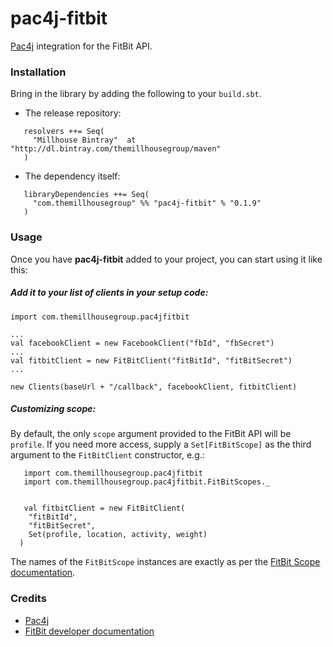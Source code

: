 pac4j-fitbit
============================

[Pac4j](https://github.com/pac4j/pac4j) integration for the FitBit API.


### Installation

Bring in the library by adding the following to your ```build.sbt```. 

  - The release repository: 

```
   resolvers ++= Seq(
     "Millhouse Bintray"  at "http://dl.bintray.com/themillhousegroup/maven"
   )
```
  - The dependency itself: 

```
   libraryDependencies ++= Seq(
     "com.themillhousegroup" %% "pac4j-fitbit" % "0.1.9"
   )

```


### Usage

Once you have __pac4j-fitbit__ added to your project, you can start using it like this:

##### Add it to your list of clients in your setup code:
```
import com.themillhousegroup.pac4jfitbit

...
val facebookClient = new FacebookClient("fbId", "fbSecret")
...
val fitbitClient = new FitBitClient("fitBitId", "fitBitSecret")
...

new Clients(baseUrl + "/callback", facebookClient, fitbitClient)

```

##### Customizing scope:
By default, the only `scope` argument provided to the FitBit API will be `profile`.
If you need more access, supply a `Set[FitBitScope]` as the third argument to the `FitBitClient` constructor, e.g.:

```
   import com.themillhousegroup.pac4jfitbit
   import com.themillhousegroup.pac4jfitbit.FitBitScopes._


   val fitbitClient = new FitBitClient(
   	"fitBitId", 
   	"fitBitSecret",
   	Set(profile, location, activity, weight)
  )
```
The names of the `FitBitScope` instances are exactly as per the [FitBit Scope documentation](https://dev.fitbit.com/docs/oauth2/#scope).  


### Credits

- [Pac4j](https://github.com/pac4j/pac4j)
- [FitBit developer documentation](https://dev.fitbit.com/docs/)

